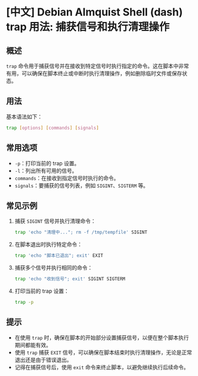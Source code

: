 # [中文] Debian Almquist Shell (dash) trap 用法: 捕获信号和执行清理操作

## 概述
`trap` 命令用于捕获信号并在接收到特定信号时执行指定的命令。这在脚本中非常有用，可以确保在脚本终止或中断时执行清理操作，例如删除临时文件或保存状态。

## 用法
基本语法如下：
```sh
trap [options] [commands] [signals]
```

## 常用选项
- `-p`：打印当前的 trap 设置。
- `-l`：列出所有可用的信号。
- `commands`：在接收到指定信号时执行的命令。
- `signals`：要捕获的信号列表，例如 `SIGINT`、`SIGTERM` 等。

## 常见示例
1. 捕获 `SIGINT` 信号并执行清理命令：
   ```sh
   trap 'echo "清理中..."; rm -f /tmp/tempfile' SIGINT
   ```

2. 在脚本退出时执行特定命令：
   ```sh
   trap 'echo "脚本已退出"; exit' EXIT
   ```

3. 捕获多个信号并执行相同的命令：
   ```sh
   trap 'echo "收到信号"; exit' SIGINT SIGTERM
   ```

4. 打印当前的 trap 设置：
   ```sh
   trap -p
   ```

## 提示
- 在使用 `trap` 时，确保在脚本的开始部分设置捕获信号，以便在整个脚本执行期间都能有效。
- 使用 `trap` 捕获 `EXIT` 信号，可以确保在脚本结束时执行清理操作，无论是正常退出还是由于错误退出。
- 记得在捕获信号后，使用 `exit` 命令来终止脚本，以避免继续执行后续命令。